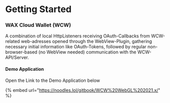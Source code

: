 # Getting Started

### WAX Cloud Wallet (WCW)

A combination of local HttpListeners receiving OAuth-Callbacks from WCW-related web-adresses opened through the WebView-Plugin, gathering necessary initial information like OAuth-Tokens, followed by regular non-browser-based (no WebView needed) communication with the WCW-API/Server.

#### Demo Application

Open the Link to the Demo Application below

{% embed url="https://noodles.lol/gitbook/WCW%20WebGL%202021.x/" %}



